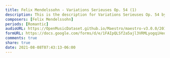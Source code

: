 ```yaml
---
title: Felix Mendelssohn - Variations Serieuses Op. 54 (1)
description: This is the description for Variations Serieuses Op. 54 by Felix Mendelssohn
composers: [Felix Mendelssohn]
periods: [Romantic]
audioURL: https://OpenMusicDataset.github.io/Maestro/maestro-v3.0.0/2017/MIDI-Unprocessed_070_PIANO070_MID--AUDIO-split_07-08-17_Piano-e_1-02_wav--3.midi
formURL: https://docs.google.com/forms/d/e/1FAIpQLSf2a5ajl3VRMLyogqiHedtAHBGQ8LdfAuu24kwMjoPKVURo6A/viewform
comments: true
share: true
date: 2021-08-08T07:43:13-06:00
---
```

